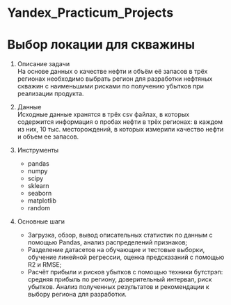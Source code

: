 # Yandex_Practicum_Projects
# Выбор локации для скважины

1. Описание задачи  
На основе данных о качестве нефти и объём её запасов в трёх регионах необходимо выбрать регион для разработки нефтяных скважин с наименьшими рисками по получению убытков при реализации продукта.

  
2. Данные  
Исходные данные хранятся в трёх csv файлах, в которых содержится информация о пробах нефти в трёх регионах: в каждом из них, 10 тыс. месторождений, в которых измерили качество нефти и объем ее запасов.

3. Инструменты  
   - pandas
   - numpy
   - scipy
   - sklearn
   - seaborn
   - matplotlib
   - random
    
4. Основные шаги  
   - Загрузка, обзор, вывод описательных статистик по данным с помощью Pandas, анализ распределений признаков;
   - Разделение датасетов на обучающие и тестовые выборки, обучение линейной регрессии, оценка предсказаний с помощью R2 и RMSE;
   - Расчёт прибыли и рисков убытков с помощью техники бутстрэп: средняя прибыль по региону, доверительный интервал, риск убытков. Анализ полученных результатов и рекомендации к выбору региона для разработки.

